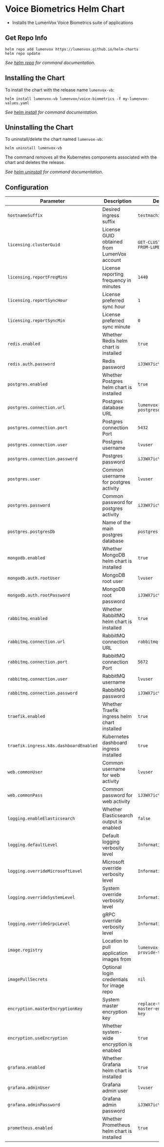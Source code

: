# Voice Biometrics Helm Chart

* Installs the LumenVox Voice Biometrics suite of applications

## Get Repo Info

```shell
helm repo add lumenvox https://lumenvox.github.io/helm-charts
helm repo update
```

_See [helm repo](https://helm.sh/docs/helm/helm_repo/) for command documentation._


## Installing the Chart

To install the chart with the release name `lumenvox-vb`:

```shell
helm install lumenvox-vb lumenvox/voice-biometrics -f my-lumenvox-values.yaml
```
_See [helm install](https://helm.sh/docs/helm/helm_install/) for command documentation._


## Uninstalling the Chart

To uninstall/delete the chart named `lumenvox-vb`:

```shell
helm uninstall lumenvox-vb
```

The command removes all the Kubernetes components associated with the chart and deletes the release.

_See [helm uninstall](https://helm.sh/docs/helm/helm_uninstall/) for command documentation._


## Configuration

| Parameter                                 | Description                                   | Default                                                 |
|-------------------------------------------|-----------------------------------------------|---------------------------------------------------------|
| `hostnameSuffix`                          | Desired ingress suffix                        | `testmachine.com`                                       |
| `licensing.clusterGuid`                   | License GUID obtained from LumenVox account   | `GET-CLUSTER-GUID-FROM-LUMENVOX`                        |
| `licensing.reportFreqMins`                | License reporting frequency in minutes        | `1440`                                                  |
| `licensing.reportSyncHour`                | License preferred sync hour                   | `1`                                                     |
| `licensing.reportSyncMin`                 | License preferred sync minute                 | `0`                                                     |
| `redis.enabled`                           | Whether Redis helm chart is installed         | `true`                                                  |
| `redis.auth.password`                     | Redis password                                | `iJ3WX7icYL4j3d`                                        |
| `postgres.enabled`                        | Whether Postgres helm chart is installed      | `true`                                                  |
| `postgres.connection.url`                 | Postgres database URL                         | `lumenvox-postgresql.lumenvox`                          |
| `postgres.connection.port`                | Postgres connection Port                      | `5432`                                                  |
| `postgres.connection.user`                | Postgres username                             | `lvuser`                                                |
| `postgres.connection.password`            | Postgres password                             | `iJ3WX7icYL4j3d`                                        |
| `postgres.user`                           | Common username for postgres activity         | `lvuser`                                                |
| `postgres.password`                       | Common password for postgres activity         | `iJ3WX7icYL4j3d`                                        |
| `postgres.postgresDb`                     | Name of the main postgres database            | `postgres`                                              |
| `mongodb.enabled`                         | Whether MongoDB helm chart is installed       | `true`                                                  |
| `mongodb.auth.rootUser`                   | MongoDB root user                             | `lvuser`                                                |
| `mongodb.auth.rootPassword`               | MongoDB root password                         | `iJ3WX7icYL4j3d`                                        |
| `rabbitmq.enabled`                        | Whether RabbitMQ helm chart is installed      | `true`                                                  |
| `rabbitmq.connection.url`                 | RabbitMQ connection URL                       | `rabbitmq-url`                                          |
| `rabbitmq.connection.port`                | RabbitMQ connection Port                      | `5672`                                                  |
| `rabbitmq.connection.user`                | RabbitMQ username                             | `lvuser`                                                |
| `rabbitmq.connection.password`            | RabbitMQ password                             | `iJ3WX7icYL4j3d`                                        |
| `traefik.enabled`                         | Whether Traefik ingress helm chart installed  | `true`                                                  |
| `traefik.ingress.k8s.dashboardEnabled`    | Kubernetes dashboard ingress installed        | `true`                                                  |
| `web.commonUser`                          | Common username for web activity              | `lvuser`                                                |
| `web.commonPass`                          | Common password for web activity              | `iJ3WX7icYL4j3d`                                        |
| `logging.enableElasticsearch`             | Whether Elasticsearch output is enabled       | `false`                                                 |
| `logging.defaultLevel`                    | Default logging verbosity level               | `Information`                                           |
| `logging.overrideMicrosoftLevel`          | Microsoft override verbosity level            | `Information`                                           |
| `logging.overrideSystemLevel`             | System override verbosity level               | `Information`                                           |
| `logging.overrideGrpcLevel`               | gRPC override verbosity level                 | `Information`                                           |
| `image.registry`                          | Location to pull application images from      | `lumenvox-will-provide-this-to-you`                     |
| `imagePullSecrets`                        | Optional login credentials for image repo     | `nil`                                                   |
| `encryption.masterEncryptionKey`          | System master encryption key                  | `replace-this-master-encryption-key`                    |
| `encryption.useEncryption`                | Whether system-wide encryption is enabled     | `true`                                                  |
| `grafana.enabled`                         | Whether Grafana helm chart is installed       | `true`                                                  |
| `grafana.adminUser`                       | Grafana admin user                            | `lvuser`                                                |
| `grafana.adminPassword`                   | Grafana admin password                        | `iJ3WX7icYL4j3d`                                        |
| `prometheus.enabled`                      | Whether Prometheus helm chart is installed    | `true`                                                  |
